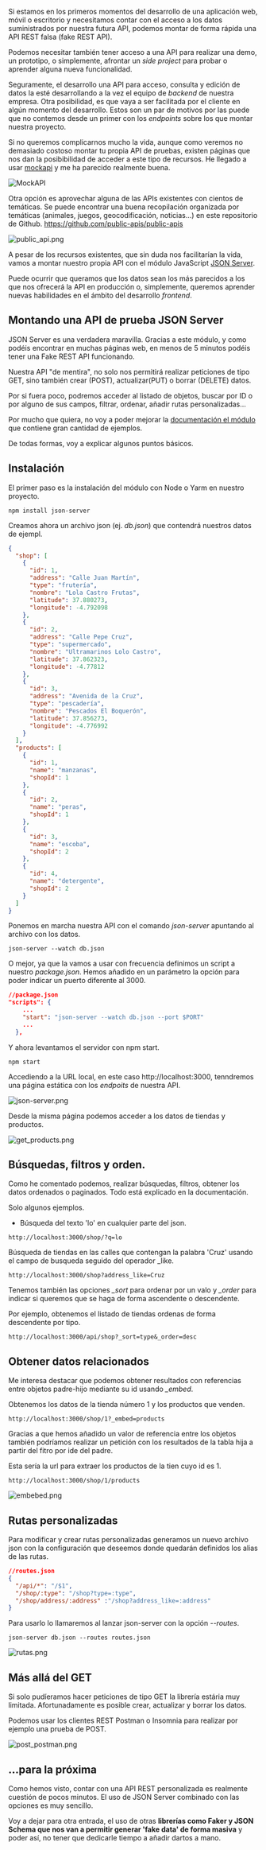 Si estamos en los primeros momentos del desarrollo de una aplicación web, móvil o escritorio y necesitamos contar con el acceso a los datos suministrados por nuestra futura API, podemos montar de forma rápida una API REST falsa (fake REST API).

Podemos necesitar también tener acceso a una API para realizar una demo, un prototipo, o simplemente, afrontar un *side project* para probar o aprender alguna nueva funcionalidad.

Seguramente, el desarrollo una API para acceso, consulta y edición de datos la esté desarrollando a la vez el equipo de *backend* de nuestra empresa. Otra posibilidad, es que vaya a ser facilitada por el cliente en algún momento del desarrollo. Estos son un par de motivos por las puede que no contemos desde un primer con los *endpoints* sobre los que montar nuestra proyecto.


Si no queremos complicarnos mucho la vida, aunque como veremos no demasiado costoso montar tu propia API de pruebas, existen páginas que nos dan la posibibilidad de acceder a este tipo de recursos. He llegado a usar [mockapi](https://www.mockapi.io/) y me ha parecido realmente buena. 

![MockAPI](img/mockapi.png)

Otra opción es aprovechar alguna de las APIs existentes con cientos de temáticas. Se puede encontrar una buena recopilación  organizada por temáticas (animales, juegos, geocodificación, noticias...) en este repositorio de Github. https://github.com/public-apis/public-apis 

![public_api.png](img/public_api.png)

A pesar de los recursos existentes, que sin duda nos facilitarían la vida, vamos a montar nuestro propia API con el módulo JavaScript [JSON Server](https://github.com/typicode/json-server). 

Puede ocurrir que queramos que los datos sean los más parecidos a los que nos ofrecerá la API en producción o, simplemente, queremos aprender nuevas habilidades en el ámbito del desarrollo *frontend*.

## Montando una API de prueba JSON Server

JSON Server es una verdadera maravilla. Gracias a este módulo, y como podéis encontrar en muchas páginas web, en menos de 5 minutos podéis tener una Fake REST API funcionando. 

Nuestra API "de mentira", no solo nos permitirá realizar peticiones de tipo GET, sino también crear (POST), actualizar(PUT) o borrar (DELETE) datos.

Por si fuera poco, podremos acceder al listado de objetos, buscar por ID o por alguno de sus campos, filtrar, ordenar, añadir rutas personalizadas...

Por mucho que quiera, no voy a poder mejorar la [documentación el módulo](https://github.com/typicode/json-server#routes) que contiene gran cantidad de ejemplos. 

De todas formas, voy a explicar algunos puntos básicos.

## Instalación

El primer paso es la instalación del módulo con Node o Yarm en nuestro proyecto.

```
npm install json-server
```

Creamos ahora un archivo json (ej. *db.json*) que contendrá nuestros datos de ejempl.

```json
{
  "shop": [
    {
      "id": 1,
      "address": "Calle Juan Martín",
      "type": "frutería",
      "nombre": "Lola Castro Frutas",
      "latitude": 37.880273,
      "longitude": -4.792098
    },
    {
      "id": 2,
      "address": "Calle Pepe Cruz",
      "type": "supermercado",
      "nombre": "Ultramarinos Lolo Castro",
      "latitude": 37.862323,
      "longitude": -4.77812
    },
    {
      "id": 3,
      "address": "Avenida de la Cruz",
      "type": "pescadería",
      "nombre": "Pescados El Boquerón",
      "latitude": 37.856273,
      "longitude": -4.776992
    }
  ],
  "products": [
    {
      "id": 1,
      "name": "manzanas",
      "shopId": 1
    },
    {
      "id": 2,
      "name": "peras",
      "shopId": 1
    },
    {
      "id": 3,
      "name": "escoba",
      "shopId": 2
    },
    {
      "id": 4,
      "name": "detergente",
      "shopId": 2
    }
  ]
}

```

Ponemos en marcha nuestra API con el comando *json-server* apuntando al archivo con los datos.

```
json-server --watch db.json
```

O mejor, ya que la vamos a usar con frecuencia definimos un script a nuestro *package.json*. Hemos añadido en un parámetro la opción para poder indicar un puerto diferente al 3000.

```json
//package.json
"scripts": {
    ...
    "start": "json-server --watch db.json --port $PORT"
    ...
  },
```

Y ahora levantamos el servidor con npm start.

```
npm start
```

Accediendo a la URL local, en este caso http://localhost:3000, tenndremos una página estática con los *endpoits* de nuestra API.

![json-server.png](img/json-server.png)

Desde la misma página podemos acceder a los datos de tiendas y productos.

![get_products.png](img/get_products.png)

## Búsquedas, filtros y orden.

Como he comentado podemos, realizar búsquedas, filtros, obtener los datos ordenados o paginados. Todo está explicado en la documentación.

Solo algunos ejemplos.

- Búsqueda del texto 'lo' en cualquier parte del json.
```
http://localhost:3000/shop/?q=lo
```

Búsqueda de tiendas en las calles que contengan la palabra 'Cruz' usando el campo de busqueda seguido del operador _like. 

```
http://localhost:3000/shop?address_like=Cruz
```

Tenemos también las opciones *_sort* para ordenar por un valo y *_order* para indicar si queremos que se haga de forma ascendente o descendente. 

Por ejemplo, obtenemos el listado de tiendas ordenas de forma descendente por tipo.

```
http://localhost:3000/api/shop?_sort=type&_order=desc
```

## Obtener datos relacionados

Me interesa destacar que podemos obtener resultados con referencias entre objetos padre-hijo mediante su id usando *_embed*.

Obtenemos los datos de la tienda número 1 y los productos que venden.

```
http://localhost:3000/shop/1?_embed=products
```

Gracias a que hemos añadido un valor de referencia entre los objetos también podríamos realizar un petición con los resultados de la tabla hija a partir del fitro por ide del padre. 

Esta sería la url para extraer los productos de la tien cuyo id es 1.

```
http://localhost:3000/shop/1/products
```


![embebed.png](img/embebed.png)

## Rutas personalizadas

Para modificar y crear rutas personalizadas generamos un nuevo archivo json con la configuración que deseemos donde quedarán definidos los alias de las rutas. 

```json
//routes.json
{
  "/api/*": "/$1",
  "/shop/:type": "/shop?type=:type",
  "/shop/address/:address" :"/shop?address_like=:address"
}
```

Para usarlo lo llamaremos al lanzar json-server con la opción  *--routes*.

```
json-server db.json --routes routes.json
```

![rutas.png](img/rutas.png)

## Más allá del GET

Si solo pudíeramos hacer peticiones de tipo GET la librería estária muy limitada. Afortunadamente es posible crear, actualizar y borrar los datos.

Podemos usar los clientes REST Postman o Insomnia para realizar por ejemplo una prueba de POST.

![post_postman.png](img/post_postman.png)


## ...para la próxima

Como hemos visto, contar con una API REST personalizada es realmente cuestión de pocos minutos. El uso de JSON Server combinado con las opciones es muy sencillo.

Voy a dejar para otra entrada, el uso de otras **librerías como Faker y JSON Schema que nos van a permitir generar 'fake data' de forma masiva** y poder así, no tener que dedicarle tiempo a añadir dartos a mano.